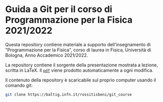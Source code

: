 # Guida a Git per il corso di Programmazione per la Fisica 2021/2022

Questa repository contiene materiale a supporto dell'insegnamento di
"Programmazione per la Fisica", corso di laurea in Fisica, Università di
Bologna, Anno Accademico 2021/2022.

La repository contiene il sorgente della presentazione mostrata a lezione,
scritta in LaTeX. Il [`pdf`](https://github.com/rsreds/git_course/releases)
viene prodotto automaticamente a ogni modifica.

Il contenuto della repository è scaricabile sul proprio computer usando il comando git:
``` bash
git clone https://baltig.infn.it/rossitisbeni/git_course
```
